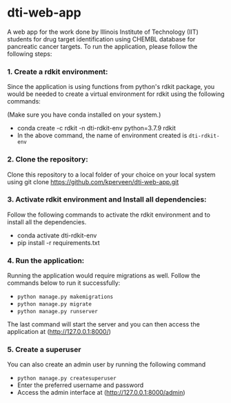 # dti-web-app

A web app for the work done by Illinois Institute of Technology (IIT) students for drug target identification using CHEMBL database for 
pancreatic cancer targets. To run the application, please follow the following steps:

### 1. Create a rdkit environment:

Since the application is using functions from python's rdkit package, you would be needed
to create a virtual environment for rdkit using the following commands:

(Make sure you have conda installed on your system.)
* conda create -c rdkit -n dti-rdkit-env python=3.7.9 rdkit
* In the above command, the name of environment created is `dti-rdkit-env`

### 2. Clone the repository:

Clone this repository to a local folder of your choice on your local system using git clone https://github.com/kperveen/dti-web-app.git


### 3. Activate rdkit environment and Install all dependencies:

Follow the following commands to activate the rdkit environment and to install all the dependencies.

* conda activate dti-rdkit-env
* pip install -r requirements.txt

### 4. Run the application:

Running the application would require migrations as well. Follow the commands below to run it successfully:

* `python manage.py makemigrations`
* `python manage.py migrate`
* `python manage.py runserver`

The last command will start the server and you can then access the application at (http://127.0.0.1:8000/)

### 5. Create a superuser

You can also create an admin user by running the following command

*  `python manage.py createsuperuser`
* Enter the preferred username and password
* Access the admin interface at (http://127.0.0.1:8000/admin)


